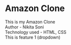 # Amazon Clone
This is my Amazon Clone<br>
Author - Nikita Soni<br>
Technology used - HTML, CSS<br>
This is feature 1 (dropdown)<br>